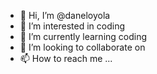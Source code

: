 - 👋 Hi, I’m @daneloyola
- 👀 I’m interested in coding
- 🌱 I’m currently learning coding
- 💞️ I’m looking to collaborate on 
- 📫 How to reach me ...

<!---
daneloyola/daneloyola is a ✨ special ✨ repository because its `README.md` (this file) appears on your GitHub profile.
You can click the Preview link to take a look at your changes.
--->
